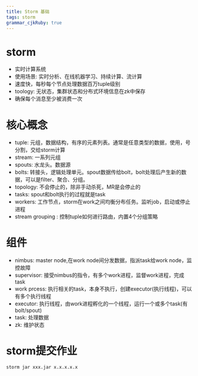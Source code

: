 ```yaml
---
title: Storm 基础 
tags: storm 
grammar_cjkRuby: true
---
```


# storm

- 实时计算系统
- 使用场景: 实时分析、在线机器学习、持续计算、流计算
- 速度快，每秒每个节点处理数据百万tuple级别
- toology: 无状态，集群状态和分布式环境信息在zk中保存
- 确保每个消息至少被消费一次


# 核心概念

- tuple: 元组，数据结构，有序的元素列表。通常是任意类型的数据，使用，号分割，交给storm计算
- stream: 一系列元组
- spouts: 水龙头。数据源
- bolts: 转接头，逻辑处理单元。spout数据传给bolt，bolt处理后产生新的数据，可以是filter、聚合、分组。
- topology: 不会停止的，除非手动杀死，MR是会停止的
- tasks: spout和bolt执行的过程就是task
- workers: 工作节点，storm在work之间均衡分布任务。监听job，启动或停止进程
- stream grouping : 控制tuple如何进行路由，内置4个分组策略

# 组件

- nimbus: master node,在work node间分发数据，指派task给work node，监控故障
- supervisor: 接受nimbus的指令，有多个work进程，监督work进程，完成task
- work prcess: 执行相关的task，本身不执行，创建executor(执行线程)，可以有多个执行线程
- executor: 执行线程，由work进程孵化的一个线程，运行一个或多个task(有bolt/spout)
- task: 处理数据
- zk: 维护状态

# storm提交作业

``` shell
storm jar xxx.jar x.x.x.x.x
```
